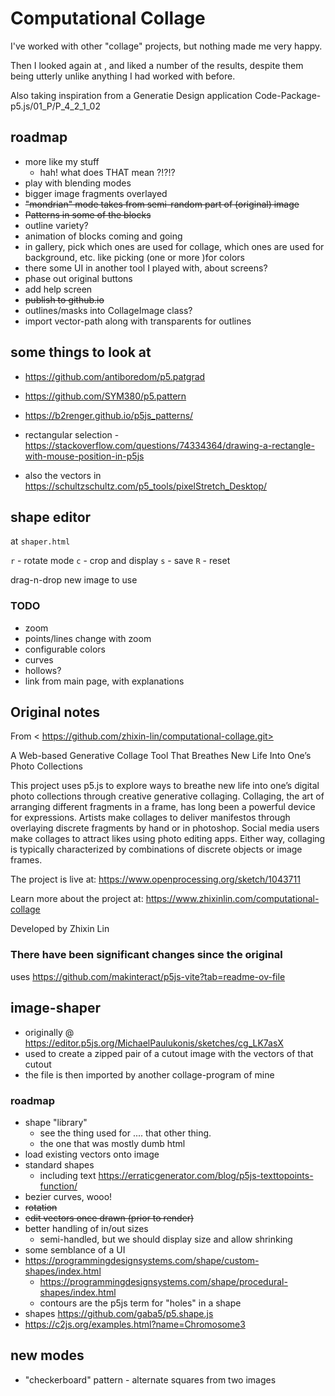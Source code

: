 # Computational Collage

I've worked with other "collage" projects, but nothing made me very happy.

Then I looked again at , and liked a number of the results, despite them being utterly unlike anything I had worked with before.

Also taking inspiration from a Generatie Design application Code-Package-p5.js/01_P/P_4_2_1_02

## roadmap

- more like my stuff
  - hah! what does THAT mean ?!?!?
- play with blending modes
- bigger image fragments overlayed
- ~~"mondrian" mode takes from semi-random part of (original) image~~
- ~~Patterns in some of the blocks~~
- outline variety?
- animation of blocks coming and going
- in gallery, pick which ones are used for collage, which ones are used for background, etc. like picking (one or more )for colors
- there some UI in another tool I played with, about screens?
- phase out original buttons
- add help screen
- ~~publish to github.io~~
- outlines/masks into CollageImage class?
- import vector-path along with transparents for outlines

## some things to look at

- <https://github.com/antiboredom/p5.patgrad>
- <https://github.com/SYM380/p5.pattern>
- <https://b2renger.github.io/p5js_patterns/>

- rectangular selection - https://stackoverflow.com/questions/74334364/drawing-a-rectangle-with-mouse-position-in-p5js
- also the vectors in https://schultzschultz.com/p5_tools/pixelStretch_Desktop/


## shape editor

at `shaper.html`

`r` - rotate mode
`c` - crop and display
`s` - save
`R` - reset

drag-n-drop new image to use

### TODO

- zoom
- points/lines change with zoom
- configurable colors
- curves
- hollows?
- link from main page, with explanations


## Original notes 

From < https://github.com/zhixin-lin/computational-collage.git>

A Web-based Generative Collage Tool That Breathes New Life Into One’s Photo Collections


This project uses p5.js to explore ways to breathe new life into one’s digital photo collections through creative generative collaging. Collaging, the art of arranging different fragments in a frame, has long been a powerful device for expressions. Artists make collages to deliver manifestos through overlaying discrete fragments by hand or in photoshop. Social media users make collages to attract likes using photo editing apps. Either way, collaging is typically characterized by combinations of discrete objects or image frames.


The project is live at: https://www.openprocessing.org/sketch/1043711

Learn more about the project at: https://www.zhixinlin.com/computational-collage

Developed by Zhixin Lin

### There have been significant changes since the original

uses https://github.com/makinteract/p5js-vite?tab=readme-ov-file


## image-shaper

- originally @ https://editor.p5js.org/MichaelPaulukonis/sketches/cg_LK7asX
- used to create a zipped pair of a cutout image with the vectors of that cutout
- the file is then imported by another collage-program of mine

### roadmap

- shape "library"
  - see the thing used for .... that other thing.
  - the one that was mostly dumb html
- load existing vectors onto image
- standard shapes
  - including text <https://erraticgenerator.com/blog/p5js-texttopoints-function/>
- bezier curves, wooo!
- ~~rotation~~
- ~~edit vectors once drawn (prior to render)~~
- better handling of in/out sizes
  - semi-handled, but we should display size and allow shrinking
- some semblance of a UI
- https://programmingdesignsystems.com/shape/custom-shapes/index.html
  - https://programmingdesignsystems.com/shape/procedural-shapes/index.html
  - contours are the p5js term for "holes" in a shape
- shapes https://github.com/gaba5/p5.shape.js
- https://c2js.org/examples.html?name=Chromosome3

## new modes

- "checkerboard" pattern - alternate squares from two images

